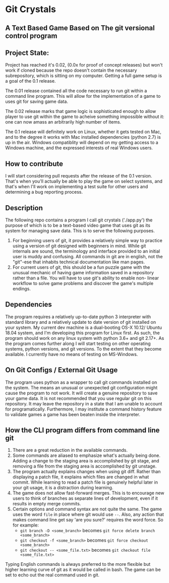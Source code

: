 # Git Crystals
## A Text Based Game Based on The git versional control program

## Project State:
Project has reached it's 0.02, (0.0x for proof of concept releases)
but won't work if cloned because the repo doesn't contain the
necessary subrepository, which is sitting on my computer. Getting
a full game setup is a goal of the 0.1 release.

The 0.01 release contained all the code necessary to run git within
a command line program. This will allow for the implementation of
a game to uses git for saving game data. 

The 0.02 release marks that game logic is sophisticated enough
to allow player to use git within the game to acheive something
impossible without it: one can now amass an arbitrarily high
number of items.

The 0.1 release will definitely work on Linux, whether it gets
tested on Mac, and to the degree it works with Mac installed
dependencies (python 2.7) is up in the air. Windows compatiblity
will depend on my getting access to a Windows machine, and the
expressed interests of real Windows users.

## How to contribute
I will start considering pull requests after the release of the 0.1
version. That's when you'll actually be able to play the game on
select systems, and that's when I'll work on implementing a test
suite for other users and determining a bug reporting process.

## Description

The following repo contains a program I call git crystals ('./app.py')
the purpose of which is to be a text-based video game that uses 
git as its system for managing save data. This is to serve the 
following purposes.

1. For beginning users of git, it provides a relatively simple way to
practice using a version of git designed with beginners in mind. While
git internals are sound, the terminology and interface provided to an
initial user is muddy and confusing. All commands in git are in english,
not the "git"-ese that inhabits technical documentation like man pages.
2. For current users of git, this should be a fun puzzle game with the
unusual mechanic of having game information saved in a repository 
rather than a file. You will have to use git's ability to enable non-
linear workflow to solve game problems and discover the game's multiple
endings.

## Dependencies

The program requires a relatively up-to-date python 3 interpreter with 
standard library and a relatively update to date version of git installed 
on your system. My current dev machine is a dual-booting OS-X 10.12/
Ubuntu 18.04 system, and I'm developing this program for Linux first.
As such, the program should work on any linux system with python 3.6+
and git 2.17+. As the program comes further along I will start testing
on other operating systems, python versions, and git versions. To the
extent that they become available. I currently have no means of testing
on MS-Windows.

## On Git Configs / External Git Usage

The program uses python as a wrapper to call git commands installed on
the system. The means an unusual or unexpected git configuration might
cause the program to not work. It will create a genuine repository to
save your game data. It is not recommended that you use regular git
on this repository. It may leave the repository in a state that I
am unable to account for programatically. Furthermore, I may institute
a command history feature to validate games a game has been beaten
inside the interpreter.

## How the CLI program differs from command line git

1. There are a great reduction in the available commands.
2. Some commands are aliased to emphasize what's actually
being done. Adding a change to the staging area is accomplished
by git stage, and removing a file from the staging area is
accomplished by git unstage.
3. The program actually explains changes when using git diff.
Rather than displaying a patch file, it explains which files
are changed in what commit. While learning to read a patch
file is genuinely helpful later in your git usage, it is
a distraction during learning.
4. The game does not allow fast-forward merges. This is to
encourage new users to think of branches as separate lines
of development, even if it results in empty merge commits.
5. Certain options and command syntax are not quite the same.
The game uses the word `file` in place where git would use
`--`. Also, any action that makes command line get say 'are
you sure?' requires the word force. So for example:
    - `git branch -D <some_branch>` becomes `git force delete branch <some_branch>`
    - `git checkout -f <some_branch>` becomes `git force checkout <some_branch>`
    - `git checkout -- <some_file.txt>` becomes `git checkout file <some_file.txt>`

Typing English commands is always preferred to the more flexible
but higher learning curve of git as it would be called in bash.
The game can be set to echo out the real command used in git.
